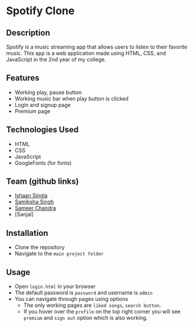 # Spotify Clone

## Description
Spotify is a music streaming app that allows users to listen to their favorite music. This app is a web application made using HTML, CSS, and JavaScript in the 2nd year of my college.

## Features
- Working play, pause button 
- Working music bar when play button is clicked
- Login and signup page
- Premium page

## Technologies Used
- HTML
- CSS
- JavaScript
- GoogleFonts (for fonts)

## Team (github links)
- [Ishaan Singla](https://github.com/Ishaan1106)
- [Samiksha Singh](https://github.com/SamikshaSingh25)
- [Sameer Chandra](https://github.com/MajesterSmith)
- [Sanjal]

## Installation
- Clone the repository
- Navigate to the `main project folder`

## Usage
- Open `login.html` in your browser
- The default password is `password` and username is `admin`
- You can navigate through pages using options 
    - The only working pages are `liked songs`, `search button`.
    - If you hover over the `profile` on the top right corner you will see `premium` and `sign out` option which is also working. 